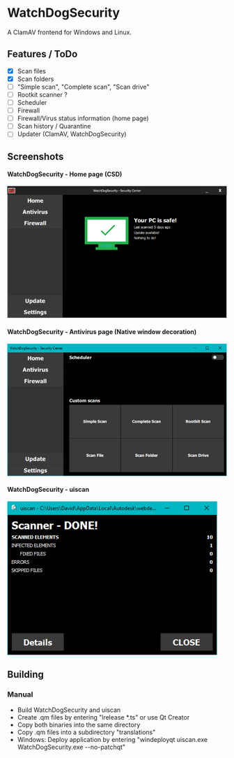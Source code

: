 # WatchDogSecurity
 A ClamAV frontend for Windows and Linux.

## Features / ToDo
 - [x] Scan files
 - [x] Scan folders
 - [ ] "Simple scan", "Complete scan", "Scan drive"
 - [ ] Rootkit scanner ?
 - [ ] Scheduler
 - [ ] Firewall
 - [ ] Firewall/Virus status information (home page)
 - [ ] Scan history / Quarantine
 - [ ] Updater (ClamAV, WatchDogSecurity)

## Screenshots
#### WatchDogSecurity - Home page (CSD)
![WatchDogSecurity Center - Home](/images/wds01.png)
#### WatchDogSecurity - Antivirus page (Native window decoration)
![WatchDogSecurity Center - AV](/images/wds02.png)
#### WatchDogSecurity - uiscan
![WatchDogSecurity - uiscan](/images/uiscan01.png)

## Building
### Manual
 - Build WatchDogSecurity and uiscan
 - Create .qm files by entering "lrelease \*.ts" or use Qt Creator
 - Copy both binaries into the same directory
 - Copy .qm files into a subdirectory "translations"
 - Windows: Deploy application by entering "windeployqt uiscan.exe WatchDogSecurity.exe --no-patchqt"
